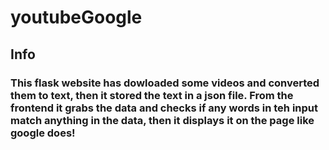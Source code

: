 # youtubeGoogle

## Info
### This flask website has dowloaded some videos and converted them to text, then it stored the text in a json file. From the frontend it grabs the data and checks if any words in teh input match anything in the data, then it displays it on the page like google does!
